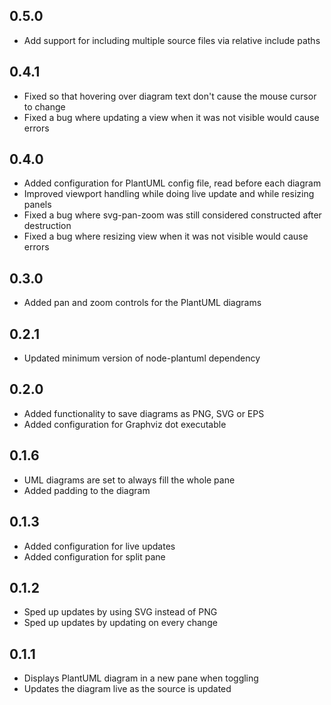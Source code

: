 ## 0.5.0
* Add support for including multiple source files via relative include paths

## 0.4.1
* Fixed so that hovering over diagram text don't cause the mouse cursor to change
* Fixed a bug where updating a view when it was not visible would cause errors

## 0.4.0
* Added configuration for PlantUML config file, read before each diagram
* Improved viewport handling while doing live update and while resizing panels
* Fixed a bug where svg-pan-zoom was still considered constructed after destruction
* Fixed a bug where resizing view when it was not visible would cause errors

## 0.3.0
* Added pan and zoom controls for the PlantUML diagrams

## 0.2.1
* Updated minimum version of node-plantuml dependency

## 0.2.0
* Added functionality to save diagrams as PNG, SVG or EPS
* Added configuration for Graphviz dot executable

## 0.1.6
* UML diagrams are set to always fill the whole pane
* Added padding to the diagram

## 0.1.3
* Added configuration for live updates
* Added configuration for split pane

## 0.1.2
* Sped up updates by using SVG instead of PNG
* Sped up updates by updating on every change

## 0.1.1
* Displays PlantUML diagram in a new pane when toggling
* Updates the diagram live as the source is updated

